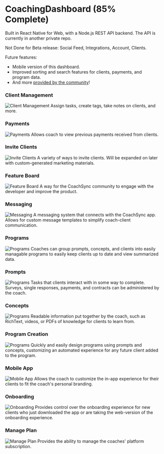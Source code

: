 # CoachingDashboard (85% Complete)
Built in React Native for Web, with a Node.js REST API backend. The API is currently in another private repo.

Not Done for Beta release: Social Feed, Integrations, Account, Clients.

Future features:
* Mobile version of this dashboard.
* Improved sorting and search features for clients, payments, and program data.
* And more [provided by the community](https://github.com/cappycap/CoachingDashboard#feature-board)!

### Client Management
![Client Management](readme-images/clients.png)
Assign tasks, create tags, take notes on clients, and more.

### Payments
![Payments](readme-images/payments.png)
Allows coach to view previous payments received from clients.

### Invite Clients
![Invite Clients](readme-images/invite-clients.png)
A variety of ways to invite clients. Will be expanded on later with custom-generated marketing materials.

### Feature Board
![Feature Board](readme-images/feature-board.png)
A way for the CoachSync community to engage with the developer and improve the product.

### Messaging
![Messaging](readme-images/messages.png)
A messaging system that connects with the CoachSync app. Allows for custom message templates to simplify coach-client communication.

### Programs
![Programs](readme-images/programs.png) 
Coaches can group prompts, concepts, and clients into easily managable programs to easily keep clients up to date and view summarized data.

### Prompts 
![Programs](readme-images/prompts.png) 
Tasks that clients interact with in some way to complete. Surveys, single responses, payments, and contracts can be administered by the coach.

### Concepts
![Programs](readme-images/concepts.png) 
Readable information put together by the coach, such as RichText, videos, or PDFs of knowledge for clients to learn from.

### Program Creation 
![Programs](readme-images/new-program.png) 
Quickly and easily design programs using prompts and concepts, customizing an automated experience for any future client added to the program.

### Mobile App
![Mobile App](readme-images/mobile-app.png)
Allows the coach to customize the in-app experience for their clients to fit the coach's personal branding.

### Onboarding
![Onboarding](readme-images/onboarding.png)
Provides control over the onboarding experience for new clients who just downloaded the app or are taking the web-version of the onboarding experience.

### Manage Plan
![Manage Plan](readme-images/manage-plan.png)
Provides the ability to manage the coaches' platform subscription.
